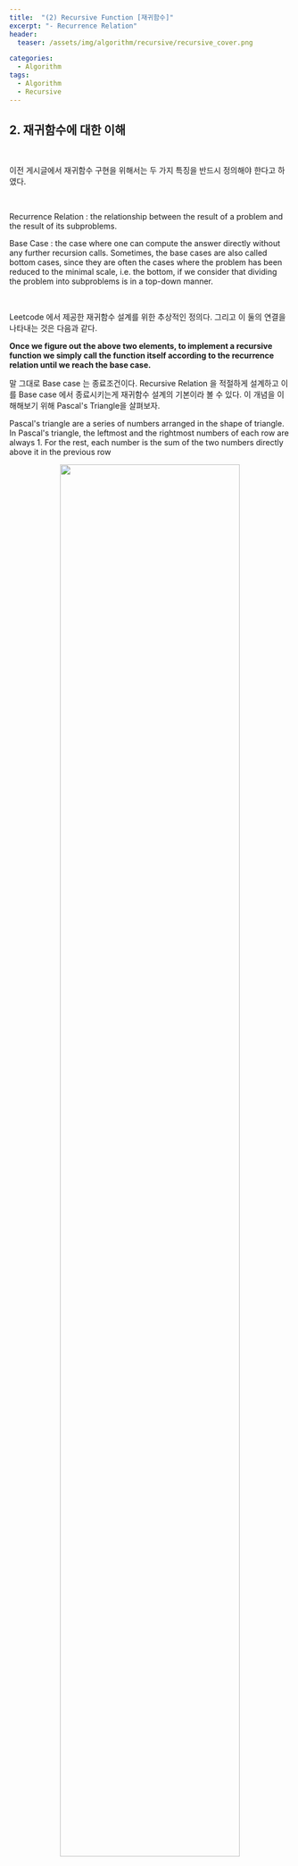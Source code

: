 ```yaml
---
title:  "(2) Recursive Function [재귀함수]"
excerpt: "- Recurrence Relation"
header:
  teaser: /assets/img/algorithm/recursive/recursive_cover.png

categories:
  - Algorithm
tags:
  - Algorithm
  - Recursive
---
```

## 2. 재귀함수에 대한 이해
<br>
<p>이전 게시글에서 재귀함수 구현을 위해서는 두 가지 특징을 반드시 정의해야 한다고 하였다.</p>
<br>
<p><point>Recurrence Relation</point> : the relationship between the result of a problem and the result of its subproblems.</p>
<p><point>Base Case</point> : the case where one can compute the answer directly without any further recursion calls. Sometimes, the base cases are also called bottom cases, since they are often the cases where the problem has been reduced to the minimal scale, i.e. the bottom, if we consider that dividing the problem into subproblems is in a top-down manner.</p>

<br>
<p>Leetcode 에서 제공한 재귀함수 설계를 위한 추상적인 정의다. 그리고 이 둘의 연결을 나타내는 것은 다음과 같다. </p>

**Once we figure out the above two elements, to implement a recursive function we simply call the function itself according to the recurrence relation until we reach the base case.**

<p>말 그대로 Base case 는 종료조건이다. Recursive Relation 을 적절하게 설계하고 이를 Base case 에서 종료시키는게 재귀함수 설계의 기본이라 볼 수 있다. 이 개념을 이해해보기 위해 <point>Pascal's Triangle</point>을 살펴보자.</p>

<p>Pascal's triangle are a series of numbers arranged in the shape of triangle. In Pascal's triangle, the leftmost and the rightmost numbers of each row are always 1. For the rest, each number is the sum of the two numbers directly above it in the previous row</p>
<center>
<img src = "https://hyunjae-lee.github.io/assets/img/algorithm/recursive/pascal.png" width = "80%">
</center>
<p>위 그림처럼 '4'는 바로 위의 두 원소 '1'과 '3'을 합한 값이다. 이와 같은 방식으로 모든 삼각형의 원소를 다루는 것이 파스칼의 삼각형이다. 파스칼의 삼각형을 구현하기 위해서는 위에서 정의한 두 가지 특징 (Recurrence Relation, Base case)를 정의해야 한다.</p>
<center>
<img src = "https://hyunjae-lee.github.io/assets/img/algorithm/recursive/pascal2.png" width = "80%">
</center>
<p>모든 행의 가장 왼쪽과 오른쪽의 원소는 1이다. i를 행(row), j를 열(column)으로 변수로 두고 위와 같이 정의할 수 있다. 간단하게 f(5,3)을 위 정의에 따라 계산하면 쉽게 5행 3열의 자리는 6이라는 것을 계산할 수 있다. <strong>여기서 주목해야 할 점은 Recursive 하기 때문에 '똑같은 계산'을 여러 번 한다는 것</strong>을 확인할 수 있다. 이러한 비효율성을 해결하기 위해 Memoization 이나 Back tracking 등을 활용할 수 있다.</p>

> <subtitle> [Exercise] Pascal's Triangle</subtitle>
<center>
<img src = "https://hyunjae-lee.github.io/assets/img/algorithm/recursive/pascal_exercise.png" width = "80%">
</center>
<br>
<p><point>Solution</point></p>

```java
class Solution {
    public List<List<Integer>> generate(int numRows) {
        // 전체 답을 저장할 2차원 int 배열을 생성한다.
        List<List<Integer>> triangle = new ArrayList<List<Integer>>();

        // 첫번째 Base case, 0번째 행에 대한 예외처리
        if (numRows == 0) {
            return triangle;
        }

        // 두번째 Base case, 첫번째 행은 항상 [1]이다!
        // 전체 2차원 배열에 array list (0번 index) 추가 및 1을 추가한다.
        triangle.add(new ArrayList<>());
        triangle.get(0).add(1);

        // 1번 index의 각각의 행에 대한 배열을 구한다. 1번 index 부터 numRows-1 까지 (0번부터 시작했으므로)
        for (int rowNum = 1; rowNum < numRows; rowNum++) {
            // 이번에 저장할 arraylist 생성
            List<Integer> row = new ArrayList<>();
            // 바로 위의 행에 대한 정보를 가져온다.
            List<Integer> prevRow = triangle.get(rowNum-1);

            // 모든 행의 leftmost는 1이다.
            row.add(1);

            // 각 행의 leftmost 와 rightmost 원소를 제외한 나머지 원소들에 대한 계산을 한다.
            for (int j = 1; j < rowNum; j++) {
                // 0번 index는 1이고, 마지막 원소는 1을 추가할 것이므로 1부터 numRows-2까지 계산한다.
                row.add(prevRow.get(j-1) + prevRow.get(j));
            }

            // The last row element is always 1.
            row.add(1);

            triangle.add(row);
        }

        return triangle;
    }
}
```

<p>위의 경우 시간 및 공간복잡도가 O(numRows^2)만큼씩 걸린다. 왜냐하면 numRows만큼 반복하는 for문을 numRows만큼 계산하기 때문이다.</p>

> <subtitle> [Exercise] Pascal's Triangle 2</subtitle>
<center>
<img src = "https://hyunjae-lee.github.io/assets/img/algorithm/recursive/pascal_exercise2.png" width = "80%">
</center>
<br>
<p> 파스칼 삼각형의 k번째 행의 값들만 출력한다. </p>

```java
public class Solution {
    public List<Integer> getRow(int k) {
        // k번째 행은 총 k+1 개의 원소를 가지고, 이를 모두 0으로 우선 초기화한다.
        // ex)4번째 행은 [1,4,6,4,1] 총 5개의 원소를 가진다.

        Integer[] arr = new Integer[k + 1];
        Arrays.fill(arr, 0);

        // 그리고 첫번째 원소 (0번 인덱스) 는 항상 1이다.
        arr[0] = 1;
        
        // 그 다음 원소 (1번째)부터 마지막 원소(k번째) 까지 구한다.
        for (int i = 1; i <= k; i++) 
            // 파스칼의 삼각형을 자세히 살펴보면, 1,2,3.. 순으로 값이 더해진다.
            for (int j = i; j > 0; j--) 
                arr[j] = arr[j] + arr[j - 1];
        
        // 원본배열의 주소값을 가져와 리턴한다. 새로운 배열을 생성해서 리턴하는게 아니다.
        return Arrays.asList(arr);
    }
}

```

<center>
<img src = "https://hyunjae-lee.github.io/assets/img/algorithm/recursive/pascal_write.jpg" width = "80%">
</center>
<p>k가 5일때의 모든 과정을 작성하였다. 노란색으로 표시한 부분은 i번째 원소를 추가했을 때를 나타내고, 초록색으로 표시한 부분은 j번째 부분이 계산되는 것을 나타낸다.</p>

> <subtitle> [Exercise] Reverse Linked List</subtitle>
<center>
<img src = "https://hyunjae-lee.github.io/assets/img/algorithm/recursive/exercise3.png" width = "80%">
</center>
<br>
<p>첫번째 방법으로는 Iterative 구현이다. 1->2->3->null 이 null<-1<-2<-3 이 되어야 한다. 따라서 curr에 처음 노드(head, 예시의 경우 '1')를 저장하고 curr.next에 null을 지정한다. 그리고 이를 가리킬 다음 노드(예시의 경우 '2')를 nextTemp에 저장한 것을 이용하여 curr 노드를 업데이트한다. 이를 3->null인 것을 이용하여 curr노드가 null이 될 때까지 진행한다. 리스트의 길이가 N이라 하였을 때, 시간복잡도는 O(N)이다. </p>

```java
public ListNode reverseList(ListNode head) {
    ListNode prev = null;
    ListNode curr = head;
    while (curr != null) {
        ListNode nextTemp = curr.next;
        curr.next = prev;
        prev = curr;
        curr = nextTemp;
    }
    return prev;
}

```

<p>두번째 방법으로는 Recursive 구현이다. 리스트가 "n(1) → … → n(k-1) → n(k) → n(k+1) → … → n(m) → Ø" 라고 하자. 그리고, n(k+1)부터 n(m)까지 Reversing이 완료되었고 지금 n(k)에 있으면 다음과 같다. "n(1) → … → n(k-1) → n(k) → n(k+1) ← … ← n(m)".</p>

<p>다음으로는 n(k+1)의 다음 노드는 n(k)를 가리켜야 한다. 따라서 n(k).next.next = n(k) 라고 정의할 수 있다.</p>

```java
public ListNode reverseList(ListNode head) {
    if (head == null || head.next == null) return head;
    ListNode p = reverseList(head.next);
    head.next.next = head;
    head.next = null;
    return p;
}
```
<br>
<p>재귀함수의 완성된 코드를 볼 때마다, 정의를 설계하는 것이 매우 중요하다고 느낀다. 하지만 아직까지는 실제 특정 문제들에 적용하여 정의를 유추하기까지는 실력이 많이 부족하다. 계속 연습할 필요가 있다!</p>